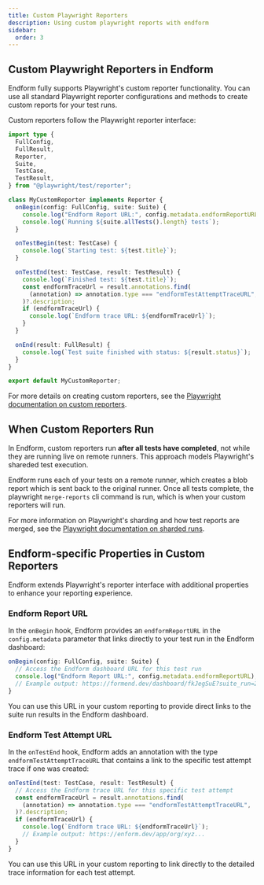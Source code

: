 ```yaml
---
title: Custom Playwright Reporters
description: Using custom playwright reports with endform
sidebar:
  order: 3
---
```


## Custom Playwright Reporters in Endform

Endform fully supports Playwright's custom reporter functionality. You can use all standard Playwright reporter configurations and methods to create custom reports for your test runs.

Custom reporters follow the Playwright reporter interface:

```typescript
import type {
  FullConfig,
  FullResult,
  Reporter,
  Suite,
  TestCase,
  TestResult,
} from "@playwright/test/reporter";

class MyCustomReporter implements Reporter {
  onBegin(config: FullConfig, suite: Suite) {
    console.log("Endform Report URL:", config.metadata.endformReportURL);
    console.log(`Running ${suite.allTests().length} tests`);
  }

  onTestBegin(test: TestCase) {
    console.log(`Starting test: ${test.title}`);
  }

  onTestEnd(test: TestCase, result: TestResult) {
    console.log(`Finished test: ${test.title}`);
    const endformTraceUrl = result.annotations.find(
      (annotation) => annotation.type === "endformTestAttemptTraceURL",
    )?.description;
    if (endformTraceUrl) {
      console.log(`Endform trace URL: ${endformTraceUrl}`);
    }
  }

  onEnd(result: FullResult) {
    console.log(`Test suite finished with status: ${result.status}`);
  }
}

export default MyCustomReporter;
```

For more details on creating custom reporters, see the [Playwright documentation on custom reporters](https://playwright.dev/docs/test-reporters#custom-reporters).

## When Custom Reporters Run

In Endform, custom reporters run **after all tests have completed**, not while they are running live on remote runners. This approach models Playwright's shareded test execution.

Endform runs each of your tests on a remote runner, which creates a blob report which is sent back to the original runner. Once all tests complete, the playwright `merge-reports` cli command is run, which is when your custom reporters will run.

For more information on Playwright's sharding and how test reports are merged, see the [Playwright documentation on sharded runs](https://playwright.dev/docs/test-sharding).

## Endform-specific Properties in Custom Reporters

Endform extends Playwright's reporter interface with additional properties to enhance your reporting experience.

### Endform Report URL

In the `onBegin` hook, Endform provides an `endformReportURL` in the `config.metadata` parameter that links directly to your test run in the Endform dashboard:

```javascript
onBegin(config: FullConfig, suite: Suite) {
  // Access the Endform dashboard URL for this test run
  console.log("Endform Report URL:", config.metadata.endformReportURL);
  // Example output: https://formend.dev/dashboard/fkJegSuE?suite_run=2xObB8z5sDNiCMRXnBw4ZCPqM0U
}
```

You can use this URL in your custom reporting to provide direct links to the suite run results in the Endform dashboard.

### Endform Test Attempt URL

In the `onTestEnd` hook, Endform adds an annotation with the type `endformTestAttemptTraceURL` that contains a link to the specific test attempt trace if one was created:

```javascript
onTestEnd(test: TestCase, result: TestResult) {
  // Access the Endform trace URL for this specific test attempt
  const endformTraceUrl = result.annotations.find(
    (annotation) => annotation.type === "endformTestAttemptTraceURL",
  )?.description;
  if (endformTraceUrl) {
    console.log(`Endform trace URL: ${endformTraceUrl}`);
    // Example output: https://enform.dev/app/org/xyz...
  }
}
```

You can use this URL in your custom reporting to link directly to the detailed trace information for each test attempt.

